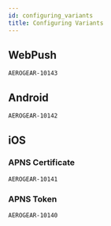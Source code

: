 ```yaml
---
id: configuring_variants
title: Configuring Variants
---
```


## WebPush
    AEROGEAR-10143
## Android
	AEROGEAR-10142
## iOS
### APNS Certificate
	AEROGEAR-10141
### APNS Token
	AEROGEAR-10140
